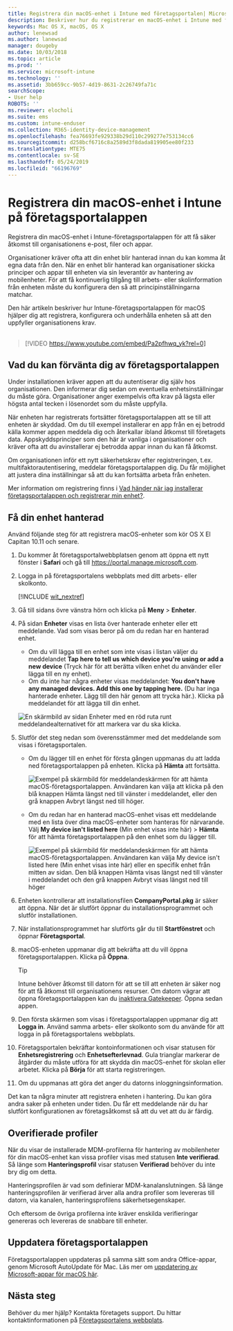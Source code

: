 ```yaml
---
title: Registrera din macOS-enhet i Intune med företagsportalen| Microsoft Docs
description: Beskriver hur du registrerar en macOS-enhet i Intune med företagsportalappen
keywords: Mac OS X, macOS, OS X
author: lenewsad
ms.author: lanewsad
manager: dougeby
ms.date: 10/03/2018
ms.topic: article
ms.prod: ''
ms.service: microsoft-intune
ms.technology: ''
ms.assetid: 3bb659cc-9b57-4d19-8631-2c26749fa71c
searchScope:
- User help
ROBOTS: ''
ms.reviewer: elocholi
ms.suite: ems
ms.custom: intune-enduser
ms.collection: M365-identity-device-management
ms.openlocfilehash: fea76693fe929338b29d110c299277e753134cc6
ms.sourcegitcommit: d258bcf6716c8a2589d3f8dada819905ee80f233
ms.translationtype: MTE75
ms.contentlocale: sv-SE
ms.lasthandoff: 05/24/2019
ms.locfileid: "66196769"
---
```

# <a name="enroll-your-macos-device-in-intune-with-the-company-portal-app"></a>Registrera din macOS-enhet i Intune på företagsportalappen

Registrera din macOS-enhet i Intune-företagsportalappen för att få säker åtkomst till organisationens e-post, filer och appar.

Organisationer kräver ofta att din enhet blir hanterad innan du kan komma åt egna data från den. När en enhet blir hanterad kan organisationer skicka principer och appar till enheten via sin leverantör av hantering av mobilenheter. För att få kontinuerlig tillgång till arbets- eller skolinformation från enheten måste du konfigurera den så att principinställningarna matchar.  

Den här artikeln beskriver hur Intune-företagsportalappen för macOS hjälper dig att registrera, konfigurera och underhålla enheten så att den uppfyller organisationens krav.  
</br>
> [!VIDEO https://www.youtube.com/embed/Pa2pfhwq_yk?rel=0]

## <a name="what-to-expect-from-the-company-portal-app"></a>Vad du kan förvänta dig av företagsportalappen

Under installationen kräver appen att du autentiserar dig själv hos organisationen. Den informerar dig sedan om eventuella enhetsinställningar du måste göra. Organisationer anger exempelvis ofta krav på lägsta eller högsta antal tecken i lösenordet som du måste uppfylla.    

När enheten har registrerats fortsätter företagsportalappen att se till att enheten är skyddad. Om du till exempel installerar en app från en ej betrodd källa kommer appen meddela dig och återkallar ibland åtkomst till företagets data. Appskyddsprinciper som den här är vanliga i organisationer och kräver ofta att du avinstallerar ej betrodda appar innan du kan få åtkomst.

Om organisationen inför ett nytt säkerhetskrav efter registreringen, t.ex. multifaktorautentisering, meddelar företagsportalappen dig. Du får möjlighet att justera dina inställningar så att du kan fortsätta arbeta från enheten.  

Mer information om registrering finns i [Vad händer när jag installerar företagsportalappen och registrerar min enhet?](what-happens-if-you-install-the-Company-Portal-app-and-enroll-your-device-in-intune-macos.md).  

## <a name="get-your-device-managed"></a>Få din enhet hanterad  
Använd följande steg för att registrera macOS-enheter som kör OS X El Capitan 10.11 och senare.   


1. Du kommer åt företagsportalwebbplatsen genom att öppna ett nytt fönster i __Safari__ och gå till https://portal.manage.microsoft.com.  

2. Logga in på företagsportalens webbplats med ditt arbets- eller skolkonto.

   [!INCLUDE [wit_nextref](includes/end-user-password-guidance.md)]


3. Gå till sidans övre vänstra hörn och klicka på **Meny** > **Enheter**.  

4. På sidan __Enheter__ visas en lista över hanterade enheter eller ett meddelande. Vad som visas beror på om du redan har en hanterad enhet. 
    * Om du vill lägga till en enhet som inte visas i listan väljer du meddelandet **Tap here to tell us which device you're using or add a new device** (Tryck här för att berätta vilken enhet du använder eller lägga till en ny enhet).
    * Om du inte har några enheter visas meddelandet: **You don't have any managed devices. Add this one by tapping here.** (Du har inga hanterade enheter. Lägg till den här genom att trycka här.). Klicka på meddelandet för att lägga till din enhet.  

     ![En skärmbild av sidan Enheter med en röd ruta runt meddelandealternativet för att markera var du ska klicka.](./media/CP-enroll-MACOS-1808.png)  
5.  Slutför det steg nedan som överensstämmer med det meddelande som visas i företagsportalen.  
    * Om du lägger till en enhet för första gången uppmanas du att ladda ned företagsportalappen på enheten. Klicka på **Hämta** att fortsätta.  

         ![Exempel på skärmbild för meddelandeskärmen för att hämta macOS-företagsportalappen. Användaren kan välja att klicka på den blå knappen Hämta längst ned till vänster i meddelandet, eller den grå knappen Avbryt längst ned till höger.](./media/CP-enroll-download-macOS-1808.png)  

    * Om du redan har en hanterad macOS-enhet visas ett meddelande med en lista över dina macOS-enheter som hanteras för närvarande. Välj **My device isn't listed here** (Min enhet visas inte här) > **Hämta** för att hämta företagsportalappen på den enhet som du lägger till.  

         ![Exempel på skärmbild för meddelandeskärmen för att hämta macOS-företagsportalappen. Användaren kan välja *My device isn't listed here* (Min enhet visas inte här) eller en specifik enhet från mitten av sidan. Den blå knappen Hämta visas längst ned till vänster i meddelandet och den grå knappen Avbryt visas längst ned till höger](./media/cp-mac-os-device-isnt-here-1808.png)  

6. Enheten kontrollerar att installationsfilen **CompanyPortal.pkg** är säker att öppna. När det är slutfört öppnar du installationsprogrammet och slutför installationen.  

7. När installationsprogrammet har slutförts går du till **Startfönstret** och öppnar **Företagsportal**.  

8. macOS-enheten uppmanar dig att bekräfta att du vill öppna företagsportalappen. Klicka på **Öppna**.  

   > [!TIP]
   > Intune behöver åtkomst till datorn för att se till att enheten är säker nog för att få åtkomst till organisationens resurser. Om datorn vägrar att öppna företagsportalappen kan du [inaktivera Gatekeeper](https://support.apple.com/HT202491). Öppna sedan appen.

9. Den första skärmen som visas i företagsportalappen uppmanar dig att **Logga in**. Använd samma arbets- eller skolkonto som du använde för att logga in på företagsportalens webbplats.

10. Företagsportalen bekräftar kontoinformationen och visar statusen för **Enhetsregistrering** och **Enhetsefterlevnad**. Gula trianglar markerar de åtgärder du måste utföra för att skydda din macOS-enhet för skolan eller arbetet. Klicka på **Börja** för att starta registreringen. 

11. Om du uppmanas att göra det anger du datorns inloggningsinformation.  

Det kan ta några minuter att registrera enheten i hantering. Du kan göra andra saker på enheten under tiden. Du får ett meddelande när du har slutfört konfigurationen av företagsåtkomst så att du vet att du är färdig.  

## <a name="unverified-profiles"></a>Overifierade profiler
När du visar de installerade MDM-profilerna för hantering av mobilenheter för din macOS-enhet kan vissa profiler visas med statusen **Inte verifierad**. Så länge som **Hanteringsprofil** visar statusen **Verifierad** behöver du inte bry dig om detta.  

Hanteringsprofilen är vad som definierar MDM-kanalanslutningen. Så länge hanteringsprofilen är verifierad ärver alla andra profiler som levereras till datorn, via kanalen, hanteringsprofilens säkerhetsegenskaper.

Och eftersom de övriga profilerna inte kräver enskilda verifieringar genereras och levereras de snabbare till enheter. 

## <a name="updating-the-company-portal-app"></a>Uppdatera företagsportalappen

Företagsportalappen uppdateras på samma sätt som andra Office-appar, genom Microsoft AutoUpdate för Mac. Läs mer om [uppdatering av Microsoft-appar för macOS här](https://support.office.com/article/Check-for-Office-for-Mac-updates-automatically-bfd1e497-c24d-4754-92ab-910a4074d7c1).  

## <a name="next-steps"></a>Nästa steg  
Behöver du mer hjälp? Kontakta företagets support. Du hittar kontaktinformationen på [Företagsportalens webbplats](https://go.microsoft.com/fwlink/?linkid=2010980).  


